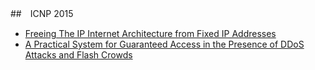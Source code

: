##　ICNP 2015

- [Freeing The IP Internet Architecture from Fixed IP Addresses](https://escholarship.org/uc/item/95f2m68k)
- [A Practical System for Guaranteed Access in the Presence of DDoS Attacks and Flash Crowds](http://www.netsec.ethz.ch/publications/papers/raincheck.pdf)
